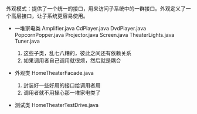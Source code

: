 外观模式：提供了一个统一的接口，用来访问子系统中的一群接口。外观定义了一个高层接口，让子系统更容易使用。

* 一堆家电类 Amplifier.java CdPlayer.java DvdPlayer.java PopcornPopper.java Projector.java Screen.java TheaterLights.java Tuner.java
    1. 这些子类，乱七八糟的，彼此之间还有依赖关系
    2. 如果调用者自己调用就很烦，然后就是耦合

* 外观类 HomeTheaterFacade.java
    1. 封装好一些好用的接口给调用者用
    2. 调用者就不用操心那一堆家电类了

* 测试类 HomeTheaterTestDrive.java